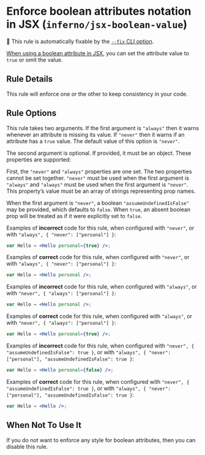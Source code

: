 # Enforce boolean attributes notation in JSX (`inferno/jsx-boolean-value`)

🔧 This rule is automatically fixable by the [`--fix` CLI option](https://eslint.org/docs/latest/user-guide/command-line-interface#--fix).

<!-- end auto-generated rule header -->

[When using a boolean attribute in JSX](https://facebook.github.io/react/docs/jsx-in-depth.html#boolean-attributes), you can set the attribute value to `true` or omit the value.

## Rule Details

This rule will enforce one or the other to keep consistency in your code.

## Rule Options

This rule takes two arguments. If the first argument is `"always"` then it warns whenever an attribute is missing its value. If `"never"` then it warns if an attribute has a `true` value. The default value of this option is `"never"`.

The second argument is optional. If provided, it must be an object. These properties are supported:

First, the `"never"` and `"always"` properties are one set. The two properties cannot be set together. `"never"` must be used when the first argument is `"always"` and `"always"`  must be used when the first argument is `"never"`. This property’s value must be an array of strings representing prop names.

When the first argument is `"never"`, a boolean `"assumeUndefinedIsFalse"` may be provided, which defaults to `false`. When `true`, an absent boolean prop will be treated as if it were explicitly set to `false`.

Examples of **incorrect** code for this rule, when configured with `"never"`, or with `"always", { "never": ["personal"] }`:

```jsx
var Hello = <Hello personal={true} />;
```

Examples of **correct** code for this rule, when configured with `"never"`, or with `"always", { "never": ["personal"] }`:

```jsx
var Hello = <Hello personal />;
```

Examples of **incorrect** code for this rule, when configured with `"always"`, or with `"never", { "always": ["personal"] }`:

```jsx
var Hello = <Hello personal />;
```

Examples of **correct** code for this rule, when configured with `"always"`, or with `"never", { "always": ["personal"] }`:

```jsx
var Hello = <Hello personal={true} />;
```

Examples of **incorrect** code for this rule, when configured with `"never", { "assumeUndefinedIsFalse": true }`, or with  `"always", { "never": ["personal"], "assumeUndefinedIsFalse": true }`:

```jsx
var Hello = <Hello personal={false} />;
```

Examples of **correct** code for this rule, when configured with `"never", { "assumeUndefinedIsFalse": true }`, or with  `"always", { "never": ["personal"], "assumeUndefinedIsFalse": true }`:

```jsx
var Hello = <Hello />;
```

## When Not To Use It

If you do not want to enforce any style for boolean attributes, then you can disable this rule.
